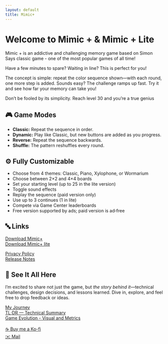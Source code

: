 ```yaml
---
layout: default
title: Mimic+
---
```


# Welcome to **Mimic +** & **Mimic + Lite**

Mimic + is an addictive and challenging memory game based on Simon Says classic game - one of the most popular games of all time!

Have a few minutes to spare? Waiting in line? This is perfect for you!

The concept is simple: repeat the color sequence shown—with each round, one more step is added. Sounds easy?
The challenge ramps up fast. Try it and see how far your memory can take you!

Don’t be fooled by its simplicity. Reach level 30 and you’re a true genius

## 🎮 Game Modes

* **Classic:** Repeat the sequence in order.
* **Dynamic:** Play like Classic, but new buttons are added as you progress.
* **Reverse:** Repeat the sequence backwards.
* **Shuffle:** The pattern reshuffles every round.

## ⚙️ Fully Customizable

* Choose from 4 themes: Classic, Piano, Xylophone, or Wormarium
* Choose between 2×2 and 4×4 boards
* Set your starting level (up to 25 in the lite version)
* Toggle sound effects
* Replay the sequence (paid version only)
* Use up to 3 continues (1 in lite)
* Compete via Game Center leaderboards
* Free version supported by ads; paid version is ad‑free

## 🔤 Links

[Download Mimic+](https://apps.apple.com/us/app/mimic/id948236459)  
[Download Mimic+ lite](https://apps.apple.com/us/app/mimic/id945152624) 

[Privacy Policy](/version/free/docs/us/privacy.md)<br>
[Release Notes](/notes.md)
 
## 📂 See It All Here

I’m excited to share not just the game, but *the story behind it*—technical challenges, design decisions, and lessons learned. Dive in, explore, and feel free to drop feedback or ideas.

[My Journey](/journey.md)<br>
[TL;DR — Technical Summary](/technical.md)<br>
[Game Evolution - Visual and Metrics](/evolution.md)<br><br>
[☕️ Buy me a Ko-fi](https://ko-fi.com/fserrazes)<br>
[✉️ Mail](mailto:flavio.serrazes@me.com)

